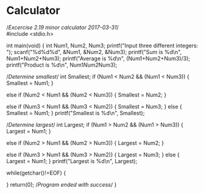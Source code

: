 # Calculator
/*Excercise 2.19 minor calculator 2017-03-31*/                                                                                          
#include <stdio.h>

int main(void)
{
 int Num1, Num2, Num3;
 printf("Input three different integers: ");
 scanf("%d%d%d", &Num1, &Num2, &Num3); 
 printf("Sum is %d\n", Num1+Num2+Num3);
 printf("Average is %d\n", (Num1+Num2+Num3)/3);
 printf("Product is %d\n", Num1*Num2*Num3);
 
  /*Determine smallest*/
 int Smallest;
 if (Num1 < Num2 && (Num1 < Num3))
  {
   Smallest = Num1;
  }

 else if (Num2 < Num1 && (Num2 < Num3))
  {
   Smallest = Num2;
  }

 else if (Num3 < Num1 && (Num3 < Num2))
  {
   Smallest = Num3;
  }
 else
 {
  Smallest = Num1;
 }
  printf("Smallest is %d\n", Smallest);
 
  /*Determine largest*/
  int Largest;
  if (Num1 > Num2 && (Num1 > Num3))
  {
   Largest = Num1;
  }

  else if (Num2 > Num1 && (Num2 > Num3))
  {
   Largest = Num2;
  }

  else if (Num3 > Num1 && (Num3 > Num2))
  {
   Largest = Num3;
  }
  else
  {
   Largest = Num1;
  }
  printf("Largest is %d\n", Largest);

 while(getchar()!=EOF)
 {

 }
 return(0);                              /*Program ended with success*/
}
